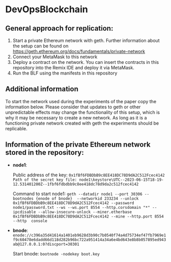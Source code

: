 # DevOpsBlockchain

## General approach for replication:

   1. Start a private Ethereum network with geth. Further information about the setup can be found on https://geth.ethereum.org/docs/fundamentals/private-network
   2. Connect your MetaMask to this network
   3. Deploy a contract on the network. You can insert the contracts in this repository into the Remix IDE and deploy it via MetaMask.
   4. Run the BLF using the manifests in this repository

## Additional information

   To start the network used during the experiments of the paper copy the information below. 
   Please consider that updates to geth or other unpredictable effects may change the functionality of this setup, which is why it may be necessary to create a new network.
   As long as it is a functioning private network created with geth the experiments should be replicable.

## Information of the private Ethereum network stored in the repository:

   - **node1**:
   
      Public address of the key: `0x1fBf6FDBDbB9c8EE418DC78D9dA2C512Fcec4142
      Path of the secret key file: node1\keystore\UTC--2023-06-15T18-19-12.531401200Z--1fbf6fdbdbb9c8ee418dc78d9da2c512fcec4142`
      
      Command to start node1:
      `geth --datadir node1 --port 30306 --bootnodes {enode of bnode}  --networkid 233234 --unlock 0x1fBf6FDBDbB9c8EE418DC78D9dA2C512Fcec4142 --password node1/password.txt --ws --ws.port 8554 --http.corsdomain "*" --ipcdisable --allow-insecure-unlock --miner.etherbase 0x1fBf6FDBDbB9c8EE418DC78D9dA2C512Fcec4142 --mine --http.port 8554 --http  console`
   
   - **bnode**:
      `enode://c396a35d41614a1401eb9628d3b90c7b0540f74a4d75734ef47fb7969e1f9c60478e6dadd66d118d282b96bc722a951414a34a6e4bd643e8b8b057895ed943ab@127.0.0.1:0?discport=30301`
      
      Start bnode:
      `bootnode -nodekey boot.key`

